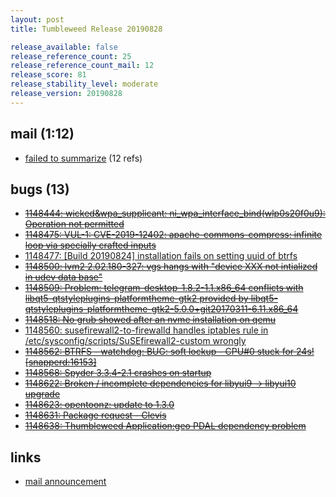 ```yaml
---
layout: post
title: Tumbleweed Release 20190828

release_available: false
release_reference_count: 25
release_reference_count_mail: 12
release_score: 81
release_stability_level: moderate
release_version: 20190828
---
```


## mail (1:12)

- [failed to summarize](https://lists.opensuse.org/opensuse-factory/2019-08/msg00308.html) (12 refs)

## bugs (13)

<!--more-->

- ~~[1148444: wicked&wpa_supplicant: ni_wpa_interface_bind(wlp0s20f0u9): Operation not permitted](https://bugzilla.opensuse.org/show_bug.cgi?id=1148444)~~
- ~~[1148475: VUL-1: CVE-2019-12402: apache-commons-compress: infinite loop via specially crafted inputs](https://bugzilla.opensuse.org/show_bug.cgi?id=1148475)~~
- [1148477: \[Build 20190824\] installation fails on setting uuid of btrfs](https://bugzilla.opensuse.org/show_bug.cgi?id=1148477)
- ~~[1148500: lvm2 2.02.180-327: vgs hangs with "device XXX not intialized in udev data base"](https://bugzilla.opensuse.org/show_bug.cgi?id=1148500)~~
- ~~[1148509: Problem: telegram-desktop-1.8.2-1.1.x86_64 conflicts with libqt5-qtstyleplugins-platformtheme-gtk2 provided by libqt5-qtstyleplugins-platformtheme-gtk2-5.0.0+git20170311-6.11.x86_64](https://bugzilla.opensuse.org/show_bug.cgi?id=1148509)~~
- ~~[1148518: No grub showed after an nvme installation on qemu](https://bugzilla.opensuse.org/show_bug.cgi?id=1148518)~~
- [1148560: susefirewall2-to-firewalld handles iptables rule in /etc/sysconfig/scripts/SuSEfirewall2-custom wrongly](https://bugzilla.opensuse.org/show_bug.cgi?id=1148560)
- ~~[1148562: BTRFS - watchdog: BUG: soft lockup - CPU#0 stuck for 24s! \[snapperd:16153\]](https://bugzilla.opensuse.org/show_bug.cgi?id=1148562)~~
- ~~[1148568: Spyder  3.3.4-2.1 crashes on startup](https://bugzilla.opensuse.org/show_bug.cgi?id=1148568)~~
- ~~[1148622: Broken / incomplete dependencies for libyui9 -> libyui10 upgrade](https://bugzilla.opensuse.org/show_bug.cgi?id=1148622)~~
- ~~[1148623: opentoonz: update to 1.3.0](https://bugzilla.opensuse.org/show_bug.cgi?id=1148623)~~
- ~~[1148631: Package request - Clevis](https://bugzilla.opensuse.org/show_bug.cgi?id=1148631)~~
- ~~[1148638: Thumbleweed Application:geo PDAL dependency problem](https://bugzilla.opensuse.org/show_bug.cgi?id=1148638)~~



## links

- [mail announcement](https://lists.opensuse.org/opensuse-factory/2019-08/msg00307.html)

